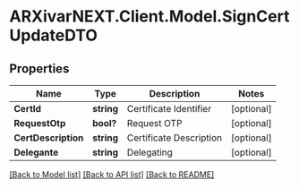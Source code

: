 # ARXivarNEXT.Client.Model.SignCertUpdateDTO
## Properties

Name | Type | Description | Notes
------------ | ------------- | ------------- | -------------
**CertId** | **string** | Certificate Identifier | [optional] 
**RequestOtp** | **bool?** | Request OTP | [optional] 
**CertDescription** | **string** | Certificate Description | [optional] 
**Delegante** | **string** | Delegating | [optional] 

[[Back to Model list]](../README.md#documentation-for-models) [[Back to API list]](../README.md#documentation-for-api-endpoints) [[Back to README]](../README.md)

